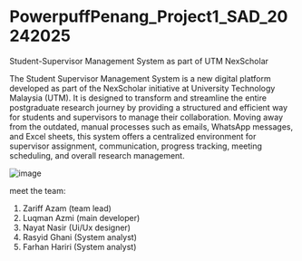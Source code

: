 # PowerpuffPenang_Project1_SAD_20242025
Student-Supervisor Management System as part of UTM NexScholar

The Student Supervisor Management System is a new digital platform developed as part of the NexScholar initiative at University Technology Malaysia (UTM). It is designed to transform and streamline the entire postgraduate research journey by providing a structured and efficient way for students and supervisors to manage their collaboration. Moving away from the outdated, manual processes such as emails, WhatsApp messages, and Excel sheets, this system offers a centralized environment for supervisor assignment, communication, progress tracking, meeting scheduling, and overall research management.

![image](https://github.com/user-attachments/assets/744cd811-c6ef-4d27-80c8-f8881b849aa1)

meet the team:
1. Zariff Azam (team lead)
2. Luqman Azmi (main developer)
3. Nayat Nasir (Ui/Ux designer)
4. Rasyid Ghani (System analyst)
5. Farhan Hariri (System analyst)
